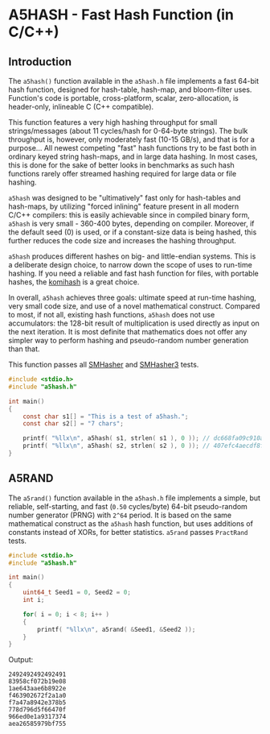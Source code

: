 # A5HASH - Fast Hash Function (in C/C++) #

## Introduction ##

The `a5hash()` function available in the `a5hash.h` file implements a fast
64-bit hash function, designed for hash-table, hash-map, and bloom-filter
uses. Function's code is portable, cross-platform, scalar, zero-allocation,
is header-only, inlineable C (C++ compatible).

This function features a very high hashing throughput for small
strings/messages (about 11 cycles/hash for 0-64-byte strings). The bulk
throughput is, however, only moderately fast (10-15 GB/s), and that is for a
purpose... All newest competing "fast" hash functions try to be fast both in
ordinary keyed string hash-maps, and in large data hashing. In most cases,
this is done for the sake of better looks in benchmarks as such hash functions
rarely offer streamed hashing required for large data or file hashing.

`a5hash` was designed to be "ultimatively" fast only for hash-tables and
hash-maps, by utilizing "forced inlining" feature present in all modern C/C++
compilers: this is easily achievable since in compiled binary form, `a5hash`
is very small - 360-400 bytes, depending on compiler. Moreover, if the default
seed (0) is used, or if a constant-size data is being hashed, this further
reduces the code size and increases the hashing throughput.

`a5hash` produces different hashes on big- and little-endian systems. This is
a deliberate design choice, to narrow down the scope of uses to run-time
hashing. If you need a reliable and fast hash function for files, with
portable hashes, the [komihash](https://github.com/avaneev/komihash) is a
great choice.

In overall, `a5hash` achieves three goals: ultimate speed at run-time hashing,
very small code size, and use of a novel mathematical construct. Compared to
most, if not all, existing hash functions, `a5hash` does not use accumulators:
the 128-bit result of multiplication is used directly as input on the next
iteration. It is most definite that mathematics does not offer any simpler way
to perform hashing and pseudo-random number generation than that.

This function passes all [SMHasher](https://github.com/rurban/smhasher) and
[SMHasher3](https://gitlab.com/fwojcik/smhasher3) tests.

```c
#include <stdio.h>
#include "a5hash.h"

int main()
{
    const char s1[] = "This is a test of a5hash.";
    const char s2[] = "7 chars";

    printf( "%llx\n", a5hash( s1, strlen( s1 ), 0 )); // dc668fa09c910a72
    printf( "%llx\n", a5hash( s2, strlen( s2 ), 0 )); // 407efc4aecdf8f80
}
```

## A5RAND ##

The `a5rand()` function available in the `a5hash.h` file implements a
simple, but reliable, self-starting, and fast (`0.50` cycles/byte) 64-bit
pseudo-random number generator (PRNG) with `2^64` period. It is based on the
same mathematical construct as the `a5hash` hash function, but uses
additions of constants instead of XORs, for better statistics. `a5rand` passes
`PractRand` tests.

```c
#include <stdio.h>
#include "a5hash.h"

int main()
{
    uint64_t Seed1 = 0, Seed2 = 0;
    int i;

	for( i = 0; i < 8; i++ )
    {
        printf( "%llx\n", a5rand( &Seed1, &Seed2 ));
    }
}
```

Output:

```
2492492492492491
83958cf072b19e08
1ae643aae6b8922e
f463902672f2a1a0
f7a47a8942e378b5
778d796d5f66470f
966ed0e1a9317374
aea26585979bf755
```
